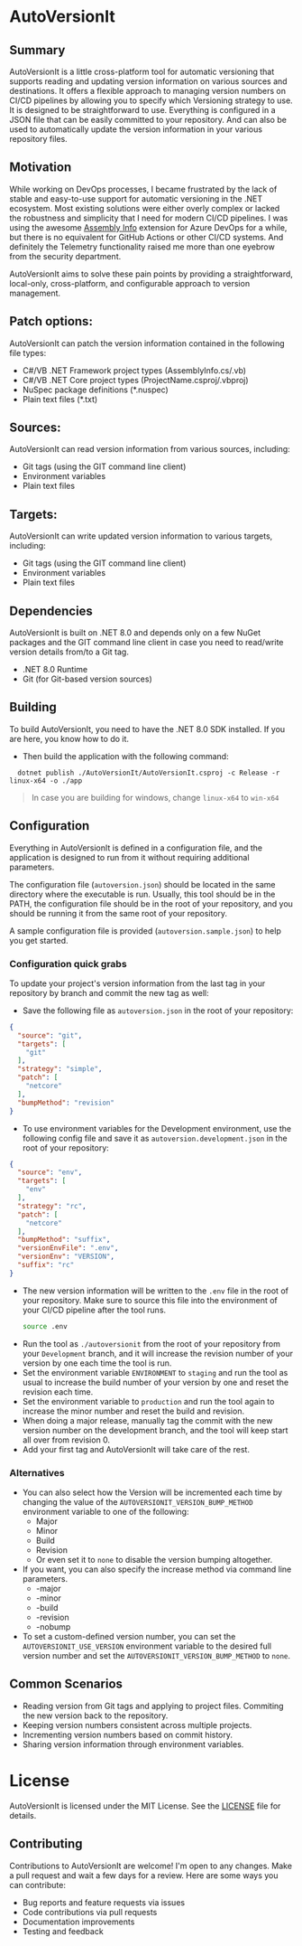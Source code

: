 # AutoVersionIt

## Summary
AutoVersionIt is a little cross-platform tool for automatic versioning that supports reading and updating version information on various sources and destinations.
It offers a flexible approach to managing version numbers on CI/CD pipelines by allowing you to specify which Versioning strategy to use.
It is designed to be straightforward to use. Everything is configured in a JSON file that can be easily committed to your repository.
And can also be used to automatically update the version information in your various repository files.

## Motivation
While working on DevOps processes, I became frustrated by the lack of stable and easy-to-use support for automatic versioning in the .NET ecosystem.
Most existing solutions were either overly complex or lacked the robustness and simplicity that I need for modern CI/CD pipelines.
I was using the awesome [Assembly Info](https://github.com/BMuuN/vsts-assemblyinfo-task) extension for Azure DevOps for a while,
but there is no equivalent for GitHub Actions or other CI/CD systems. And definitely the Telemetry functionality raised me more than one eyebrow from the security department.

AutoVersionIt aims to solve these pain points by providing a straightforward, local-only, cross-platform, and configurable approach to version management.

## Patch options:
AutoVersionIt can patch the version information contained in the following file types:

- C#/VB .NET Framework project types (AssemblyInfo.cs/.vb)
- C#/VB .NET Core project types (ProjectName.csproj/.vbproj)
- NuSpec package definitions (*.nuspec)
- Plain text files (*.txt)

## Sources:
AutoVersionIt can read version information from various sources, including:

- Git tags (using the GIT command line client)
- Environment variables
- Plain text files

## Targets:
AutoVersionIt can write updated version information to various targets, including:

- Git tags (using the GIT command line client)
- Environment variables
- Plain text files

## Dependencies
AutoVersionIt is built on .NET 8.0 and depends only on a few NuGet packages and the GIT command line client in case you need to read/write version details from/to a Git tag.

- .NET 8.0 Runtime
- Git (for Git-based version sources)

## Building
To build AutoVersionIt, you need to have the .NET 8.0 SDK installed. If you are here, you know how to do it.
- Then build the application with the following command:
```shell
  dotnet publish ./AutoVersionIt/AutoVersionIt.csproj -c Release -r linux-x64 -o ./app
```
> In case you are building for windows, change `linux-x64` to `win-x64`

## Configuration
Everything in AutoVersionIt is defined in a configuration file, and the application is designed to run from it without requiring additional parameters.

The configuration file (`autoversion.json`) should be located in the same directory where the executable is run.
Usually, this tool should be in the PATH, the configuration file should be in the root of your repository, and you should be
running it from the same root of your repository.

A sample configuration file is provided (`autoversion.sample.json`) to help you get started.

### Configuration quick grabs
To update your project's version information from the last tag in your repository by branch and commit the new tag as well:
- Save the following file as `autoversion.json` in the root of your repository:
```json
{
  "source": "git",
  "targets": [
    "git"
  ],
  "strategy": "simple",
  "patch": [
    "netcore"
  ],
  "bumpMethod": "revision"
}
```
- To use environment variables for the Development environment, use the following config file and save it as `autoversion.development.json` in the root of your repository:
```json
{
  "source": "env",
  "targets": [
    "env"
  ],
  "strategy": "rc",
  "patch": [
    "netcore"
  ],
  "bumpMethod": "suffix",
  "versionEnvFile": ".env",
  "versionEnv": "VERSION",
  "suffix": "rc"
}
```
  - The new version information will be written to the `.env` file in the root of your repository. Make sure to source this file into the environment of your CI/CD pipeline after the tool runs.
    ```bash
    source .env
    ```
- Run the tool as `./autoversionit` from the root of your repository from your `Development` branch, and it will increase the revision number of your version by one
  each time the tool is run.
- Set the environment variable `ENVIRONMENT` to `staging` and run the tool as usual to increase the build number of your version by one and reset the revision each time.
- Set the environment variable to `production` and run the tool again to increase the minor number and reset the build and revision.
- When doing a major release, manually tag the commit with the new version number on the development branch, and the tool will keep start all over from revision 0.
- Add your first tag and AutoVersionIt will take care of the rest.

### Alternatives
- You can also select how the Version will be incremented each time by changing the value of the `AUTOVERSIONIT_VERSION_BUMP_METHOD` environment variable to one of the following:
  - Major
  - Minor
  - Build
  - Revision
  - Or even set it to `none` to disable the version bumping altogether.
- If you want, you can also specify the increase method via command line parameters.
  - -major
  - -minor
  - -build
  - -revision
  - -nobump
- To set a custom-defined version number, you can set the `AUTOVERSIONIT_USE_VERSION` environment variable to the desired full version number and set the `AUTOVERSIONIT_VERSION_BUMP_METHOD` to `none`.

## Common Scenarios
- Reading version from Git tags and applying to project files. Commiting the new version back to the repository.
- Keeping version numbers consistent across multiple projects.
- Incrementing version numbers based on commit history.
- Sharing version information through environment variables.

# License
AutoVersionIt is licensed under the MIT License. See the [LICENSE](LICENSE) file for details.

## Contributing
Contributions to AutoVersionIt are welcome! I'm open to any changes. Make a pull request and wait a few days for a review.
Here are some ways you can contribute:

- Bug reports and feature requests via issues
- Code contributions via pull requests
- Documentation improvements
- Testing and feedback

